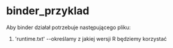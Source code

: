 # binder_przyklad
Aby binder działał potrzebuje następującego pliku:
1. 'runtime.txt' --określamy z jakiej wersji R będziemy korzystać
